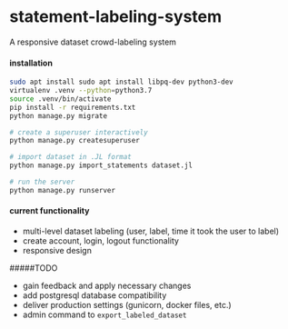 # statement-labeling-system
A responsive dataset crowd-labeling system

#### installation

```bash
sudo apt install sudo apt install libpq-dev python3-dev
virtualenv .venv --python=python3.7
source .venv/bin/activate
pip install -r requirements.txt
python manage.py migrate

# create a superuser interactively
python manage.py createsuperuser

# import dataset in .JL format
python manage.py import_statements dataset.jl

# run the server
python manage.py runserver
```

#### current functionality
+ multi-level dataset labeling (user, label, time it took the user to label)
+ create account, login, logout functionality
+ responsive design

####\#TODO
+ gain feedback and apply necessary changes
+ add postgresql database compatibility
+ deliver production settings (gunicorn, docker files, etc.)
+ admin command to `export_labeled_dataset` 
